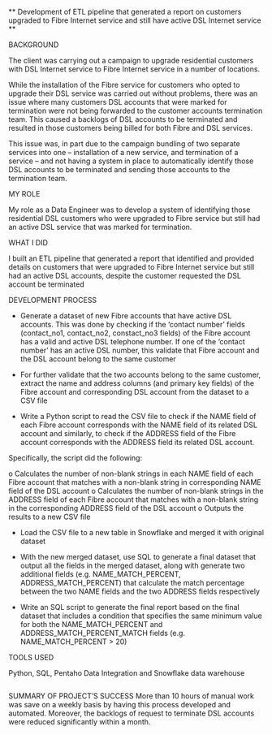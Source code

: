 ** Development of ETL pipeline that generated a report on customers upgraded to Fibre Internet service and still have active DSL Internet service **




BACKGROUND

The client was carrying out a campaign to upgrade residential customers with DSL Internet service to Fibre Internet service in a number of locations. 

While the installation of the Fibre service for customers who opted to upgrade their DSL service was carried out without problems, there was an issue where many customers DSL accounts that were marked for termination were not being forwarded to the customer accounts termination team. This caused a backlogs of DSL accounts to be terminated and resulted in those customers being billed for both Fibre and DSL services.

This issue was, in part due to the campaign bundling of two separate services into one – installation of a new service, and termination of a service – and not having a system in place to automatically identify those DSL accounts to be terminated and sending those accounts to the termination team.


MY ROLE

My role as a Data Engineer was to develop a system of identifying those residential DSL customers who were upgraded to Fibre service but still had an active DSL service that was marked for termination.


WHAT I DID

I built an ETL pipeline that generated a report that identified and provided details on customers that were upgraded to Fibre Internet service but still had an active DSL accounts, despite the customer requested the DSL account be terminated



DEVELOPMENT PROCESS

-	Generate a dataset of new Fibre accounts that have active DSL accounts. This was done by checking if the ‘contact number’ fields (contact_no1, contact_no2, constact_no3 fields) of the Fibre account has a valid and active DSL telephone number. If one of the ‘contact number’ has an active DSL number, this validate that Fibre account and the DSL account belong to the same customer

-	For further validate that the two accounts belong to the same customer, extract the name and address columns (and primary key fields) of the Fibre account and corresponding DSL account from the dataset to a CSV file 

-	Write a Python script to read the CSV file to check if the NAME field of each Fibre account corresponds with the NAME field of its related DSL account and similarly, to check if the ADDRESS field of the Fibre account corresponds with the ADDRESS field its related DSL account. 

Specifically, the script did the following:


o	Calculates the number of non-blank strings in each NAME field of each Fibre account that matches with a non-blank string in corresponding NAME field of the DSL account
o	Calculates the number of non-blank strings in the ADDRESS field of each Fibre account that matches with a non-blank string in the corresponding ADDRESS field of the DSL account 
o	Outputs the results to a new CSV file


-	Load the CSV file to a new table in Snowflake and merged it with original dataset 

-	With the new merged dataset, use SQL to generate a final dataset that output all the fields in the merged dataset, along with generate two additional fields (e.g. NAME_MATCH_PERCENT, ADDRESS_MATCH_PERCENT) that calculate the match percentage between the two NAME fields and the two ADDRESS fields respectively

-	Write an SQL script to generate the final report based on the final dataset that includes a condition that specifies the same minimum value for both the NAME_MATCH_PERCENT and ADDRESS_MATCH_PERCENT_MATCH fields (e.g. NAME_MATCH_PERCENT > 20)



TOOLS USED

Python, SQL, Pentaho Data Integration and Snowflake data warehouse
<pre></pre>
SUMMARY OF PROJECT’S SUCCESS
More than 10 hours of manual work was save on a weekly basis by having this process developed and automated. Moreover, the backlogs of request to terminate DSL accounts were reduced significantly within a month.

